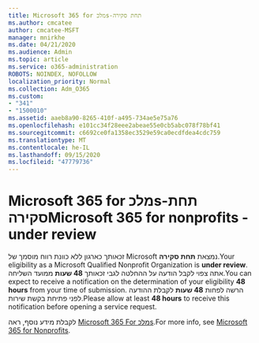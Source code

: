 ```yaml
---
title: Microsoft 365 for מלכs-תחת סקירה
ms.author: cmcatee
author: cmcatee-MSFT
manager: mnirkhe
ms.date: 04/21/2020
ms.audience: Admin
ms.topic: article
ms.service: o365-administration
ROBOTS: NOINDEX, NOFOLLOW
localization_priority: Normal
ms.collection: Adm_O365
ms.custom:
- "341"
- "1500010"
ms.assetid: aaeb8a90-8265-410f-a495-734ae5e75a76
ms.openlocfilehash: e101cc34f28eee2abeae55e0cb5abc078f78bf41
ms.sourcegitcommit: c6692ce0fa1358ec3529e59ca0ecdfdea4cdc759
ms.translationtype: MT
ms.contentlocale: he-IL
ms.lasthandoff: 09/15/2020
ms.locfileid: "47779736"
---
```

# <a name="microsoft-365-for-nonprofits---under-review"></a><span data-ttu-id="24e44-102">Microsoft 365 for מלכs-תחת סקירה</span><span class="sxs-lookup"><span data-stu-id="24e44-102">Microsoft 365 for nonprofits - under review</span></span>

<span data-ttu-id="24e44-103">זכאותך כארגון ללא כוונת רווח מוסמך של Microsoft נמצאת **תחת סקירה**.</span><span class="sxs-lookup"><span data-stu-id="24e44-103">Your eligibility as a Microsoft Qualified Nonprofit Organization is **under review**.</span></span> <span data-ttu-id="24e44-104">אתה צפוי לקבל הודעה על ההחלטה לגבי זכאותך **48 שעות** ממועד השליחה.</span><span class="sxs-lookup"><span data-stu-id="24e44-104">You can expect to receive a notification on the determination of your eligibility **48 hours** from your time of submission.</span></span> <span data-ttu-id="24e44-105">הרשה לפחות **48 שעות** לקבלת ההודעה לפני פתיחת בקשת שירות.</span><span class="sxs-lookup"><span data-stu-id="24e44-105">Please allow at least **48 hours** to receive this notification before opening a service request.</span></span> 

<span data-ttu-id="24e44-106">לקבלת מידע נוסף, ראה [Microsoft 365 For מלכs](https://www.microsoft.com/nonprofits/microsoft-365).</span><span class="sxs-lookup"><span data-stu-id="24e44-106">For more info, see [Microsoft 365 for Nonprofits](https://www.microsoft.com/nonprofits/microsoft-365).</span></span> 
